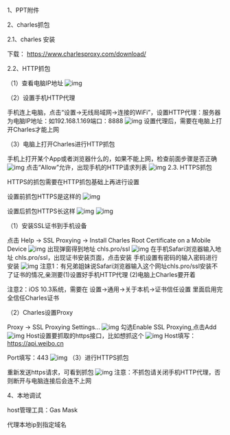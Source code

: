 1、PPT附件

2、charles抓包

2.1、charles 安装

下载： https://www.charlesproxy.com/download/

2.2、HTTP抓包

（1）查看电脑IP地址
![img](img/img2469183-ff851ce2abe6cfe8_01.png)

（2）设置手机HTTP代理

手机连上电脑，点击“设置->无线局域网->连接的WiFi”，设置HTTP代理：服务器为电脑IP地址：如192.168.1.169端口：8888
![img](img/img2469183-ad19fa10a1815cbc_02.png)
设置代理后，需要在电脑上打开Charles才能上网

（3）电脑上打开Charles进行HTTP抓包

手机上打开某个App或者浏览器什么的，如果不能上网，检查前面步骤是否正确
![img](img/img2469183-8630cf0087d20187_03.png)
点击“Allow”允许，出现手机的HTTP请求列表
![img](img/img2469183-874a256420dcae1f_04.png)
2.3. HTTPS抓包

HTTPS的抓包需要在HTTP抓包基础上再进行设置

设置前抓包HTTPS是这样的
![img](img/img2469183-81c9d7cd686f86eb_05.png)

设置后抓包HTTPS长这样
![img](img/img2469183-3b9210f6ea4c6403_06.png)
![img](img/img2469183-c83e45626a1cb35e_07.png)

（1）安装SSL证书到手机设备

点击 Help -> SSL Proxying -> Install Charles Root Certificate on a Mobile Device
![img](img/img2469183-8f47a1b1c1540ef7_08.png)
出现弹窗得到地址 chls.pro/ssl
![img](img/img2469183-c7f6ad4a204b0bd4_09.png)
在手机Safari浏览器输入地址 chls.pro/ssl，出现证书安装页面，点击安装  手机设置有密码的输入密码进行安装
![img](img/img2469183-7ed4a5c8c2a36217_10.png)
注意1：有兄弟姐妹说Safari浏览器输入这个网址chls.pro/ssl安装不了证书的情况,亲测要(1)设置好手机HTTP代理 (2)电脑上Charles要开着

注意2：iOS 10.3系统，需要在 设置→通用→关于本机→证书信任设置 里面启用完全信任Charles证书

（2）Charles设置Proxy

  Proxy -> SSL Proxying Settings...
![img](img/img2469183-2c460b4652797ccf_11.png)
勾选Enable SSL Proxying,点击Add
![img](img/img2469183-11eb2be75eae13fb_12.png)
Host设置要抓取的https接口，比如想抓这个
![img](img/img2469183-b39831342a11daca_13.png)
Host填写：https://api.weibo.cn

Port填写：443
![img](img/img2469183-ca37de9cdb920511_14.png)
（3）进行HTTPS抓包

重新发送https请求，可看到抓包
![img](img/img2469183-5f1b21912781d466_15.png)
注意：不抓包请关闭手机HTTP代理，否则断开与电脑连接后会连不上网

4、本地调试

host管理工具：Gas Mask

代理本地ip到指定域名

